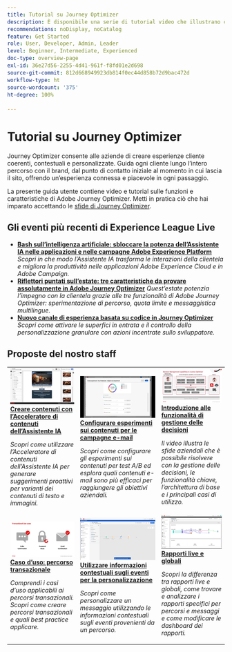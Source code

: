 ```yaml
---
title: Tutorial su Journey Optimizer
description: È disponibile una serie di tutorial video che illustrano come sfruttare i vantaggi di Journey Optimizer.
recommendations: noDisplay, noCatalog
feature: Get Started
role: User, Developer, Admin, Leader
level: Beginner, Intermediate, Experienced
doc-type: overview-page
exl-id: 36e27d56-2255-4d41-961f-f8fd01e2d698
source-git-commit: 812d668949923db814f0ec44d858b72d9bac472d
workflow-type: ht
source-wordcount: '375'
ht-degree: 100%

---
```



# Tutorial su Journey Optimizer

Journey Optimizer consente alle aziende di creare esperienze cliente coerenti, contestuali e personalizzate. Guida ogni cliente lungo l’intero percorso con il brand, dal punto di contatto iniziale al momento in cui lascia il sito, offrendo un’esperienza connessa e piacevole in ogni passaggio.

La presente guida utente contiene video e tutorial sulle funzioni e caratteristiche di Adobe Journey Optimizer. Metti in pratica ciò che hai imparato accettando le [sfide di Journey Optimizer](https://experienceleague.adobe.com/it/docs/journey-optimizer-learn/challenges/introduction-and-prerequisites).

<div id="recs-overview-body-1"></div>
<div id="recs-overview-body-2"></div>
<div id="recs-overview-body-3"></div>
<div id="recs-overview-body-4"></div>
<div id="recs-overview-body-5"></div>
<div id="recs-overview-body-6"></div>

<div id="events-section">

## Gli eventi più recenti di Experience League Live

* **[Bash sull’intelligenza artificiale: sbloccare la potenza dell’Assistente IA nelle applicazioni e nelle campagne Adobe Experience Platform](https://experienceleague.adobe.com/it/docs/events/experience-league-live-recordings/episodes/exl-live-episode-09-26-24)**
  *Scopri in che modo l’Assistente IA trasforma le interazioni della clientela e migliora la produttività nelle applicazioni Adobe Experience Cloud e in Adobe Campaign.*
* **[Riflettori puntati sull’estate: tre caratteristiche da provare assolutamente in Adobe Journey Optimizer](https://experienceleague.adobe.com/it/docs/events/experience-league-live-recordings/episodes/exl-live-episode-08-28-24)**
  *Quest’estate potenzia l’impegno con la clientela grazie alle tre funzionalità di Adobe Journey Optimizer: sperimentazione di percorso, quota limite e messaggistica multilingue.*
* **[Nuovo canale di esperienza basata su codice in Journey Optimizer](https://experienceleague.adobe.com/it/docs/events/experience-league-live-recordings/episodes/exl-live-episode-04-24-24)**
  *Scopri come attivare le superfici in entrata e il controllo della personalizzazione granulare con azioni incentrate sullo sviluppatore.*

</div>

<div id="staff-picks-section">

## Proposte del nostro staff

<table>
<tr>
    <td>
    <a href="../content-management/ai-assistant-content-accelerator-overview.md">
      <img alt="Creare contenuti con l’Acceleratore di contenuti dell’Assistente IA (video)" src="../assets/3434635.jpg"/>
    </a>
    <div>
      <a href="../content-management/ai-assistant-content-accelerator-overview.md">
    <strong>Creare contenuti con l’Acceleratore di contenuti dell’Assistente IA</strong>
    </a>
    </div>
    <p>
    <em>Scopri come utilizzare l’Acceleratore di contenuti dell’Assistente IA per generare suggerimenti proattivi per varianti dei contenuti di testo e immagini.
</em>
    <p>
  </td>
    <td>
    <a href="../experimentation/content-experiments-for-emails.md">
      <img alt="Configurare esperimenti sui contenuti per le campagne e-mail (video)" src="../assets/3419893.jpeg"/>
    </a>
    <div>
      <a href="../experimentation/content-experiments-for-emails.md">
    <strong>Configurare esperimenti sui contenuti per le campagne e-mail </strong>
    </a>
    </div>
    <p>
    <em>Scopri come configurare gli esperimenti sui contenuti per test A/B ed esplora quali contenuti e-mail sono più efficaci per raggiungere gli obiettivi aziendali.</em>
    <p>
  </td>
  </td>
    <td>
    <a href="../decision-management/create-decisions.md">
      <img alt="Introduzione alle funzionalità di gestione delle decisioni" src="../assets/326961.jpg"/>
    </a>
    <div>
      <a href="../decision-management/create-decisions.md">
    <strong>Introduzione alle funzionalità di gestione delle decisioni </strong>
    </a>
    </div>
    <p>
    <em>Il video illustra le sfide aziendali che è possibile risolvere con la gestione delle decisioni, le funzionalità chiave, l’architettura di base e i principali casi di utilizzo.

</em>
    <p>
  </td>
</tr>
<tr>
  <td>
    <a href="../create-journeys/use-case-transactional-journey.md">
      <img alt="Caso d’uso: percorso transazionale " src="../assets/334202.jpeg"/>
    </a>
    <div>
      <a href="../create-journeys/use-case-transactional-journey.md">
    <strong>Caso d’uso: percorso transazionale </strong>
    </a>
    </div>
    <p>
    <em>Comprendi i casi d’uso applicabili ai percorsi transazionali. Scopri come creare percorsi transazionali e quali best practice applicare.</em>
    <p>
  </td>
    <td>
    <a href="../personalize-content/use-contextual-event-information-for-personalization.md">
      <img alt="Utilizzare informazioni contestuali sugli eventi per la personalizzazione" src="../assets/334165.jpg"/>
    </a>
    <div>
      <a href="../personalize-content/use-contextual-event-information-for-personalization.md">
    <strong>Utilizzare informazioni contestuali sugli eventi per la personalizzazione </strong>
    </a>
    </div>
    <p>
    <em>Scopri come personalizzare un messaggio utilizzando le informazioni contestuali sugli eventi provenienti da un percorso.</em>
    <p>
  </td>
  </td>
    <td>
    <a href="../report-and-monitor/live-and-global-reports.md">
      <img alt="Rapporti live e globali" src="../assets/334108.jpg"/>
    </a>
    <div>
      <a href="../report-and-monitor/live-and-global-reports.md">
    <strong>Rapporti live e globali </strong>
    </a>
    </div>
    <p>
    <em>Scopri la differenza tra rapporti live e globali, come trovare e analizzare i rapporti specifici per percorsi e messaggi e come modificare le dashboard dei rapporti.

</em>
    <p>
  </td>
</tr>
</table>
</div>
